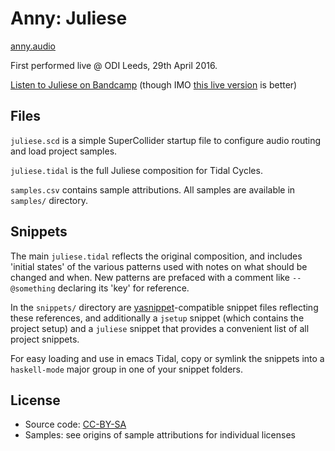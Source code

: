 # Anny: Juliese

[anny.audio](https://www.anny.audio)

First performed live @ ODI Leeds, 29th April 2016.

[Listen to Juliese on Bandcamp](https://annyfm.bandcamp.com/track/juliese) (though IMO [this live version](https://annyfm.bandcamp.com/track/juliese-live-3) is better)

## Files

`juliese.scd` is a simple SuperCollider startup file to configure audio routing and load project samples.

`juliese.tidal` is the full Juliese composition for Tidal Cycles.

`samples.csv` contains sample attributions. All samples are available in `samples/` directory.

## Snippets

The main `juliese.tidal` reflects the original composition, and includes 'initial states' of the various patterns used with notes on what should be changed and when. New patterns are prefaced with a comment like `-- @something` declaring its 'key' for reference.

In the `snippets/` directory are [yasnippet](http://joaotavora.github.io/yasnippet/)-compatible snippet files reflecting these references, and additionally a `jsetup` snippet (which contains the project setup) and a `juliese` snippet that provides a convenient list of all project snippets.

For easy loading and use in emacs Tidal, copy or symlink the snippets into a `haskell-mode` major group in one of your snippet folders.

## License

- Source code: [CC-BY-SA](https://creativecommons.org/licenses/by-sa/4.0/)
- Samples: see origins of sample attributions for individual licenses
